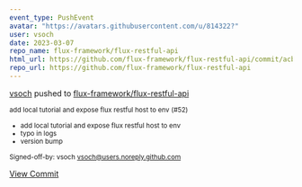 ```yaml
---
event_type: PushEvent
avatar: "https://avatars.githubusercontent.com/u/814322?"
user: vsoch
date: 2023-03-07
repo_name: flux-framework/flux-restful-api
html_url: https://github.com/flux-framework/flux-restful-api/commit/acb2a40ac27d0e91fb3200ff08a6210e4f45d689
repo_url: https://github.com/flux-framework/flux-restful-api
---
```


<a href='https://github.com/vsoch' target='_blank'>vsoch</a> pushed to <a href='https://github.com/flux-framework/flux-restful-api' target='_blank'>flux-framework/flux-restful-api</a>

<small>add local tutorial and expose flux restful host to env (#52)

* add local tutorial and expose flux restful host to env
* typo in logs
* version bump

Signed-off-by: vsoch <vsoch@users.noreply.github.com></small>

<a href='https://github.com/flux-framework/flux-restful-api/commit/acb2a40ac27d0e91fb3200ff08a6210e4f45d689' target='_blank'>View Commit</a>